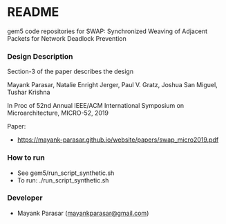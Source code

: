 # README #

gem5 code repositories for SWAP: Synchronized Weaving of Adjacent Packets for Network Deadlock Prevention

### Design Description ###
Section-3 of the paper describes the design

Mayank Parasar‬, Natalie Enright Jerger, Paul V. Gratz, Joshua San Miguel, Tushar Krishna

In Proc of 52nd Annual IEEE/ACM International Symposium on Microarchitecture, MICRO-52, 2019

Paper:
   * https://mayank-parasar.github.io/website/papers/swap_micro2019.pdf


### How to run ###

* See gem5/run_script_synthetic.sh
* To run: ./run_script_synthetic.sh

### Developer ###

* Mayank Parasar (mayankparasar@gmail.com)
